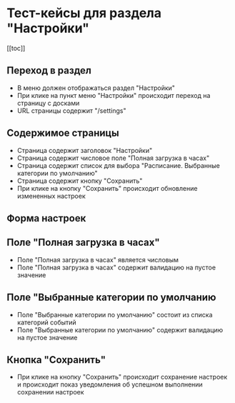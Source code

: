 # Тест-кейсы для раздела "Настройки"

[[toc]]

## Переход в раздел

- В меню должен отображаться раздел "Настройки"
- При клике на пункт меню "Настройки" происходит переход на страницу с досками
- URL страницы содержит "/settings"

## Содержимое страницы

- Страница содержит заголовок "Настройки"
- Страница содержит числовое поле "Полная загрузка в часах"
- Страница содержит список для выбора "Расписание. Выбранные категории по умолчанию"
- Страница содержит кнопку "Сохранить"
- При клике на кнопку "Сохранить" происходит обновление измененных настроек

## Форма настроек

## Поле "Полная загрузка в часах"

- Поле "Полная загрузка в часах" является числовым
- Поле "Полная загрузка в часах" содержит валидацию на пустое значение

## Поле "Выбранные категории по умолчанию

- Поле "Выбранные категории по умолчанию" состоит из списка категорий событий
- Поле "Выбранные категории по умолчанию" содержит валидацию на пустое значение

## Кнопка "Сохранить"

- При клике на кнопку "Сохранить" происходит сохранение настроек и происходит показ уведомления об успешном выполнении сохранении настроек
